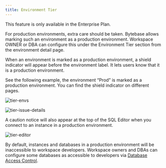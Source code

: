 ```yaml
---
title: Environment Tier
---
```


<HintBlock type="info">

This feature is only available in the Enterprise Plan.

</HintBlock>

For production environments, extra care should be taken. Bytebase allows marking such an environment as a production environment. Workspace OWNER or DBA can configure this under the Environment Tier section from the environment detail page.

When an environment is marked as a production environment, a shield indicator will appear before the environment label. It lets users know that it is a production environment.

See the following example, the environment “Prod” is marked as a production environment. You can find the shield indicator on different pages.

![tier-envs](/docs/administration/tier/env-tier-envs.webp)

![tier-issue-details](/docs/administration/tier/env-tier-issue-details.webp)

A caution notice will also appear at the top of the SQL Editor when you connect to an instance in a production environment.

![tier-editor](/docs/administration/tier/env-tier-editor.webp)

By default, instances and databases in a production environment will be inaccessible to workspace developers. Workspace owners and DBAs can configure some databases as accessible to developers via [Database Access Control](/docs/administration/database-access-control).
